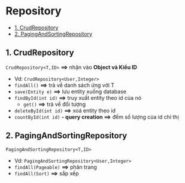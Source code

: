 # Repository

  - [1. CrudRepository](#1-crudrepository)
  - [2. PagingAndSortingRepository](#2-pagingandsortingrepository)

## 1. CrudRepository

`CrudRepository<T,ID>` **==>** nhận vào **Object và Kiểu ID**

- Vd: `CrudRepository<User,Integer>`
- `findAll()` **==>** trả về danh sách ứng với T 
- `save(Entity e)` **==>** lưu entity xuống database
- `findById(int id)` **==>** truy xuất entity theo id của nó 
    - `get()` **==>** trả về đối tượng     
- `deleteById(int id)` **==>** xoá entity theo id 
- `countById(int id)` **- query creation ==>** đếm số lượng của id chỉ thị

## 2. PagingAndSortingRepository

`PagingAndSortingRepository<T,ID>`

- Vd: `PagingAndSortingRepository<User,Integer>`
- `findAll(Pageable)` **==>** phân trang
- `findAll(Sort)` **==>** sắp xếp
